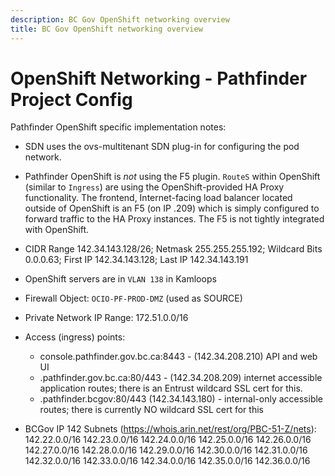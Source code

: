 ```yaml
---
description: BC Gov OpenShift networking overview
title: BC Gov OpenShift networking overview
---
```

# OpenShift Networking - Pathfinder Project Config

Pathfinder OpenShift specific implementation notes:
* SDN uses the ovs-multitenant SDN plug-in for configuring the pod network.
* Pathfinder OpenShift is *not* using the F5 plugin. `RouteS`  within OpenShift  (similar to `Ingress`) are using the OpenShift-provided HA Proxy functionality. The frontend, Internet-facing load balancer located outside of OpenShift is an F5 (on IP .209) which is simply configured to forward traffic to the HA Proxy instances. The F5 is not tightly integrated with OpenShift. 
* CIDR Range 142.34.143.128/26; Netmask 255.255.255.192; Wildcard Bits 0.0.0.63; First IP 142.34.143.128; Last IP 142.34.143.191
* OpenShift servers are in `VLAN 138` in Kamloops
* Firewall Object: `OCIO-PF-PROD-DMZ` (used as SOURCE)
* Private Network IP Range: 172.51.0.0/16

* Access (ingress) points:
  * console.pathfinder.gov.bc.ca:8443 - (142.34.208.210) API and web UI
  * .pathfinder.gov.bc.ca:80/443 - (142.34.208.209) internet accessible application routes; there is an Entrust wildcard SSL cert for this.
  * .pathfinder.bcgov:80/443 (142.34.143.180) - internal-only accessible routes; there is currently NO wildcard SSL cert for this

* BCGov IP 142 Subnets (https://whois.arin.net/rest/org/PBC-51-Z/nets): 
142.22.0.0/16 142.23.0.0/16 142.24.0.0/16 142.25.0.0/16 142.26.0.0/16 142.27.0.0/16 142.28.0.0/16 142.29.0.0/16 142.30.0.0/16 142.31.0.0/16 142.32.0.0/16 142.33.0.0/16 142.34.0.0/16 142.35.0.0/16 142.36.0.0/16

